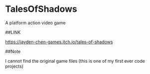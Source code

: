 # TalesOfShadows

A platform action video game

##LINK

https://jayden-chen-games.itch.io/tales-of-shadows

##Note

I cannot find the original game files (this is one of my first ever code projects)

